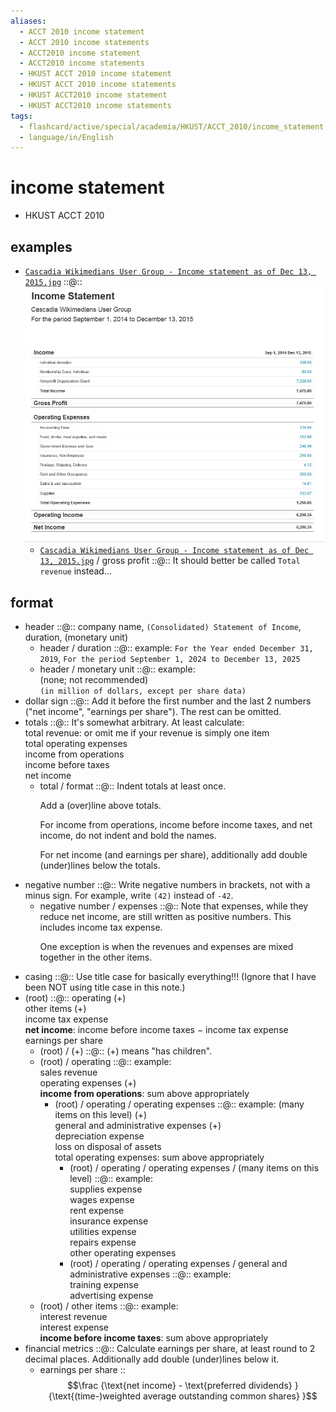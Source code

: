 ```yaml
---
aliases:
  - ACCT 2010 income statement
  - ACCT 2010 income statements
  - ACCT2010 income statement
  - ACCT2010 income statements
  - HKUST ACCT 2010 income statement
  - HKUST ACCT 2010 income statements
  - HKUST ACCT2010 income statement
  - HKUST ACCT2010 income statements
tags:
  - flashcard/active/special/academia/HKUST/ACCT_2010/income_statement
  - language/in/English
---
```


# income statement

- HKUST ACCT 2010

## examples

- [`Cascadia Wikimedians User Group - Income statement as of Dec 13, 2015.jpg`](../../../../archives/Wikimedia%20Commons/Cascadia%20Wikimedians%20User%20Group%20-%20Income%20statement%20as%20of%20Dec%2013,%202015.jpg) ::@:: ![`Cascadia Wikimedians User Group - Income statement as of Dec 13, 2015.jpg`](../../../../archives/Wikimedia%20Commons/Cascadia%20Wikimedians%20User%20Group%20-%20Income%20statement%20as%20of%20Dec%2013,%202015.jpg) <!--SR:!2025-05-30,114,290!2025-10-21,200,270-->
  - [`Cascadia Wikimedians User Group - Income statement as of Dec 13, 2015.jpg`](../../../../archives/Wikimedia%20Commons/Cascadia%20Wikimedians%20User%20Group%20-%20Income%20statement%20as%20of%20Dec%2013,%202015.jpg) / gross profit ::@:: It should better be called `Total revenue` instead... <!--SR:!2025-11-09,257,330!2025-12-11,281,330-->

## format

- header ::@:: company name, `(Consolidated) Statement of Income`, duration, (monetary unit) <!--SR:!2025-05-14,104,290!2025-05-16,106,290-->
  - header / duration ::@:: example: `For the Year ended December 31, 2019`, `For the period September 1, 2024 to December 13, 2025` <!--SR:!2025-12-02,276,330!2025-06-30,151,310-->
  - header / monetary unit ::@:: example: <br/> (none; not recommended) <br/> `(in million of dollars, except per share data)` <!--SR:!2025-12-13,283,330!2025-11-12,259,330-->
- dollar sign ::@:: Add it before the first number and the last 2 numbers ("net income", "earnings per share"). The rest can be omitted. <!--SR:!2025-12-17,287,330!2026-03-11,328,290-->
- totals ::@:: It's somewhat arbitrary. At least calculate: <br/> total revenue: or omit me if your revenue is simply one item <br/> total operating expenses <br/> income from operations <br/> income before taxes <br/> net income <!--SR:!2025-10-17,213,270!2025-11-03,210,270-->
  - total / format ::@:: Indent totals at least once. <p> Add a (over)line above totals. <p> For income from operations, income before income taxes, and net income, do not indent and bold the names. <p> For net income (and earnings per share), additionally add double (under)lines below the totals. <!--SR:!2025-10-23,199,270!2025-04-28,97,290-->
- negative number ::@:: Write negative numbers in brackets, not with a minus sign. For example, write `(42)` instead of `-42`. <!--SR:!2025-11-25,270,330!2025-12-11,281,330-->
  - negative number / expenses ::@:: Note that expenses, while they reduce net income, are still written as positive numbers. This includes income tax expense. <p> One exception is when the revenues and expenses are mixed together in the other items. <!--SR:!2025-10-28,247,330!2025-04-28,98,290-->
- casing ::@:: Use title case for basically everything!!! (Ignore that I have been NOT using title case in this note.) <!--SR:!2025-10-31,250,330!2025-11-19,265,330-->
- (root) ::@:: operating (+) <br/> other items (+) <br/> income tax expense <br/> __net income__: income before income taxes − income tax expense <br/> earnings per share <!--SR:!2025-05-17,107,290!2025-05-25,110,290-->
  - (root) / (+) ::@:: (+) means "has children". <!--SR:!2025-11-01,251,330!2025-08-15,184,310-->
  - (root) / operating ::@:: example: <br/> sales revenue <br/> operating expenses (+) <br/> __income from operations__: sum above appropriately <!--SR:!2025-07-05,156,310!2025-07-02,152,310-->
    - (root) / operating / operating expenses ::@:: example: (many items on this level) (+) <br/> general and administrative expenses (+) <br/> depreciation expense <br/> loss on disposal of assets <br/> total operating expenses: sum above appropriately <!--SR:!2025-05-15,105,290!2025-10-03,184,270-->
      - (root) / operating / operating expenses / (many items on this level) ::@:: example: <br/> supplies expense <br/> wages expense <br/> rent expense <br/> insurance expense <br/> utilities expense <br/> repairs expense <br/> other operating expenses <!--SR:!2025-08-22,180,310!2025-05-11,110,290-->
      - (root) / operating / operating expenses / general and administrative expenses ::@:: example: <br/> training expense <br/> advertising expense <!--SR:!2025-12-02,276,330!2025-08-21,179,310-->
  - (root) / other items ::@:: example: <br/> interest revenue <br/> interest expense <br/> __income before income taxes__: sum above appropriately <!--SR:!2025-09-28,207,310!2025-05-04,104,290-->
- financial metrics ::@:: Calculate earnings per share, at least round to 2 decimal places. Additionally add double (under)lines below it. <!--SR:!2025-11-26,271,330!2025-09-17,196,310-->
  - earnings per share :: $$\frac {\text{net income} - \text{preferred dividends} } {\text{(time-)weighted average outstanding common shares} }$$
